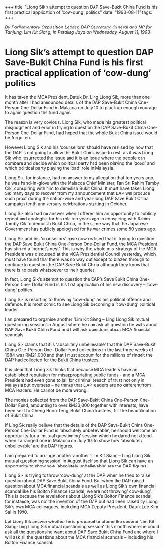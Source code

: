 +++ 
title: "Liong Sik’s attempt to question DAP Save-Bukit China Fund is his first practical application of ‘cow-dung’ politics"
date: "1993-08-11"
tags:
+++

_By Parliamentary Opposition Leader, DAP Secretary-General and MP for Tanjung, Lim Kit Siang, in Petaling Jaya on Wednesday, August 11, 1993:_

# Liong Sik’s attempt to question DAP Save-Bukit China Fund is his first practical application of ‘cow-dung’ politics

It has taken the MCA President, Datuk Dr. Ling Liong Sik, more than one month after I had announced details of the DAP Save-Bukit China One-Person One-Dollar Fund in Malacca on July 10 to pluck up enough courage to again question the fund again.</u>

The reason is very obvious. Liong Sik, who made his greatest political misjudgment and error in trying to question the DAP Save-Bukit China One-Person One-Dollar Fund, had hoped that the whole Bukit China issue would be forgotten.

However Liong Sik and his ‘counsellors’ should have realised by now that the DAP is not going to allow the Bukit China issue to rest, as it was Liong Sik who resurrected the issue and it is an issue where the people can compare and decide which political party had been playing the ‘good’ and which political party playing the ‘bad’ role in Malaysia.

Liong Sik, for instance, had no answer to my allegation that ten years ago, he was hand-in-glove with the Malacca Chief Minister, Tan Sri Rahim Tamby Cik, conspiring with him to demolish Bukit China. It must have taken Liong Sik many days to recover from my announcement that DAP will produce such proof during the nation-wide and year-long DAP Save Bukit China campaign tenth anniversary celebrations starting in October.

Liong Sik also had no answer when I offered him an opportunity to publicly repent and apologise for his role ten years ago in conspiring with Rahim Tamby Cik to demolish Bukit China, in the same way that the Japanese Government has publicly apologised for its war crimes some 50 years ago.

Liong Sik and his ‘counsellors’ have now realised that in trying to question the DAP Save Bukit China One-Person One-Dollar Fund, the MCA President has stirred a ‘hornet’s nest’. This is why the whole mis-strategy of the MCA President was discussed at the MCA Presidential Council yesterday, which must have found that there was no way out except to brazen through to continue to question the DAP Save Bukit China although they know that there is no basis whatsoever to their queries.

In fact, Liong Sik’s attempt to question the DAP’s Save Bukit China One-Person One- Dollar Fund is his first application of his new discovery – ‘cow-dung’ politics.

Liong Sik is resorting to throwing ‘cow-dung’ as his political offence and defence. It is most comic to see Liong Sik becoming a ‘cow-dung’ political leader.

I an prepared to organise another ‘Lim Kit Siang – Ling Liong Sik mutual questioning session’ in August where he can ask all question he wats about DAP Save Bukit China Fund and I will ask questions about MCA financial scandals


Liong Sik claims that it is ‘absolutely unbelievable’ that the DAP Save-Bukit China One-Person One- Dollar Fund collections in the last three weeks of 1984 was RM21,000 and that I must account for the millions of ringgit the DAP had collected for the Bukit China trustees.

It is clear that  Liong Sik thinks that because MCA leaders have an established reputation for misappropriating public funds -  and a MCA President had even gone to jail for criminal breach of trust not only in Malaysia but overseas – he thinks that DAP leaders are no different from MCA leaders. He cannot be more wrong.

The monies collected from the DAP Save-Bukit China One-Person One-Dollar Fund, amounting to over RM33,000 together with interests, have been sent to Cheng Hoon Teng, Bukit China trustees, for the beautification of Bukit China.

If Ling Sik really believe that the details of the DAP Save-Bukit China One-Person One-Dollar Fund is ‘absolutely unbelievable’, he should welcome an opportunity for a ‘mutual questioning’ session which he dared not attend when I arranged one in Malacca on July 10. to show how ‘absolutely unbelievable’ are the DAP figures.

I am prepared to arrange another another ‘Lim Kit Siang – Ling Liong Sik mutual questioning session’ in August itself so that Liong Sik can have an apportunity to show how ‘absolutely unbelievable’ are the DAP figures.

Liong Sik is trying to throw ‘cow-dung’ at the DAP when he tried to raise question about DAP Save Bukit China Fund. But when the DAP raised question about MCA financial scandals as well as Liong Sik’s own financial scandal like his Bolton Finance scandal, we are not throwing’ cow-dung’. This is because the revelations about Liong Sik’s Bolton Finance scandal, for instance, was not the invention of the DAP but had been raised by Liong Sik’s own MCA colleagues, including MCA Deputy President, Datuk Lee Kim Sai in 1990. 

Let Liong Sik answer whether he is prepared to attend the second ‘Lim Kit Siang-Ling Liong Sik mutual questioning session’ this month where he could ask all the questions he want about DAP Save Bukit China Fund and where I will ask all the questions about the MCA financial scandals – including his Bolton Finance scandal.
 
